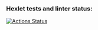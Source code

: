 ### Hexlet tests and linter status:
[![Actions Status](https://github.com/Fold1/frontend-project-44/actions/workflows/hexlet-check.yml/badge.svg)](https://github.com/Fold1/frontend-project-44/actions)